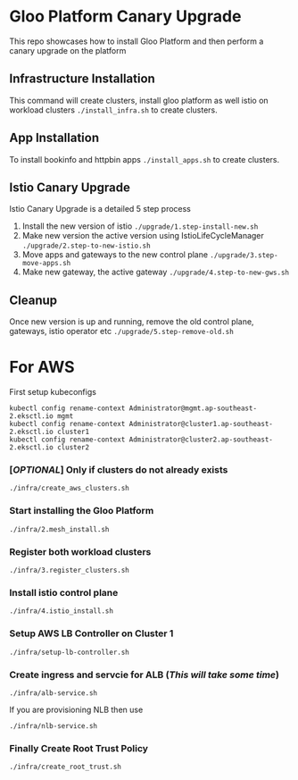 # Gloo Platform Canary Upgrade
This repo showcases how to install Gloo Platform and then perform a canary upgrade on the platform

## Infrastructure Installation
This command will create clusters, install gloo platform as well istio on workload clusters
`./install_infra.sh` to create clusters.

## App Installation
To install bookinfo and httpbin apps
`./install_apps.sh` to create clusters.

## Istio Canary Upgrade
Istio Canary Upgrade is a detailed 5 step process
1. Install the new version of istio
   ```./upgrade/1.step-install-new.sh```
2. Make new version the active version using IstioLifeCycleManager
   ```./upgrade/2.step-to-new-istio.sh```
3. Move apps and gateways to the new control plane
   ```./upgrade/3.step-move-apps.sh```
4. Make new gateway, the active gateway
    ```./upgrade/4.step-to-new-gws.sh```

## Cleanup
Once new version is up and running, remove the old control plane, gateways, istio operator etc
```./upgrade/5.step-remove-old.sh```


# For AWS
First setup kubeconfigs

```
kubectl config rename-context Administrator@mgmt.ap-southeast-2.eksctl.io mgmt
kubectl config rename-context Administrator@cluster1.ap-southeast-2.eksctl.io cluster1
kubectl config rename-context Administrator@cluster2.ap-southeast-2.eksctl.io cluster2
```


### [***OPTIONAL***] Only if clusters do not already exists

`./infra/create_aws_clusters.sh`

### Start installing the Gloo Platform 

```./infra/2.mesh_install.sh```

### Register both workload clusters

```./infra/3.register_clusters.sh```

### Install istio control plane

```./infra/4.istio_install.sh```

### Setup AWS LB Controller on Cluster 1

```./infra/setup-lb-controller.sh```

### Create ingress and servcie for ALB (*This will take some time*)

```./infra/alb-service.sh```

If you are provisioning NLB then use 

`./infra/nlb-service.sh`

### Finally Create Root Trust Policy

```./infra/create_root_trust.sh```

